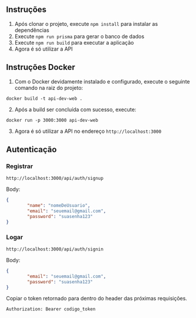 ## Instruções
 1. Após clonar o projeto, execute ```npm install``` para instalar as dependências
 2. Execute ```npm run prisma``` para gerar o banco de dados
 3. Execute ```npm run build``` para executar a aplicação
 4. Agora é só utilizar a API

## Instruções Docker
 1. Com o Docker devidamente instalado e configurado, execute o seguinte comando na raiz do projeto:

 ```
 docker build -t api-dev-web .
 ```

 2. Após a build ser concluída com sucesso, execute:

 ```
 docker run -p 3000:3000 api-dev-web
 ```

 3. Agora é só utilizar a API no endereço `http://localhost:3000`

## Autenticação
### Registrar
```
http://localhost:3000/api/auth/signup
```

Body:
```json
{
        "name": "nomeDeUsuario",
        "email": "seuemail@gmail.com",
        "password": "suasenha123"
}
```
### Logar
```
http://localhost:3000/api/auth/signin
```

Body:
```json
{
        "email": "seuemail@gmail.com",
        "password": "suasenha123"
}
```

Copiar o token retornado para dentro do header das próximas requisições.

```Authorization: Bearer codigo_token```
